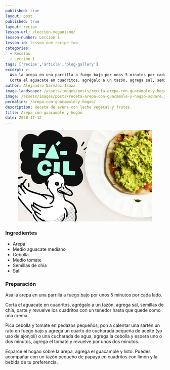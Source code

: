 ```yaml
---
published: true
layout: post
published: true
layout: recipe
lesson-url: /leccion-veganismo/
lesson-number: Lección 1
lesson-id: lesson-one-recipe-two
categories:
  - Recetas
  - Lección 1
tags: ['recipe','article','blog-gallery']
excerpt: >-
  Asa la arepa en una parrilla a fuego bajo por unos 5 minutos por cada lado.
  Corta el aguacate en cuadritos, agrégalo a un tazón, agrega sal, semillas de chía, parte y revuelve los cuadritos con un tenedor hasta que quede como una crema.
author: Alejandro Narváez Isaza
image-landscape: /assets/images/posts/receta-arepa-con-guacamole-y-hogao-landscape.jpg
image: /assets/images/posts/receta-arepa-con-guacamole-y-hogao-square.jpg
permalink: /arepa-con-guacamole-y-hogao/
description: Receta de avena con leche vegetal y frutas.
title: Arepa con guacamole y hogao
date: 2020-12-12
---
```

<figure>
  <img src="../assets/images/posts/receta-arepa-con-guacamole-y-hogao-landscape.jpg">
</figure>

<h3>Ingredientes</h3>

<ul>
  <li>Arepa</li>
  <li>Medio aguacate mediano</li>
  <li>Cebolla</li>
  <li>Medio tomate</li>
  <li>Semillas de chía</li>
  <li>Sal</li>
</ul>

<h3>Preparación</h3>

<p class="post-content-p post-content-space">Asa la arepa en una parrilla a fuego bajo por unos 5 minutos por cada lado.</p>

<p class="post-content-p post-content-space">Corta el aguacate en cuadritos, agrégalo a un tazón, agrega sal, semillas de chía, parte y revuelve los cuadritos con un tenedor hasta que quede como una crema.</p>

<p class="post-content-p post-content-space">Pica cebolla y tomate en pedazos pequeños, pon a calentar una sartén un rato en fuego bajo y agrega un cuarto de cucharada pequeña de aceite (yo uso de ajonjolí) o una cucharada de agua, agrega la cebolla y espera uno o dos minutos, agrega el tomate y revuelve por unos dos minutos.<p>

<p class="post-content-p post-content-half-space">Esparce el hogao sobre la arepa, agrega el guacamole y listo. Puedes acompañar con un tazón pequeño de papaya en cuadritos con limón y la bebida de tu preferencia.<p>
